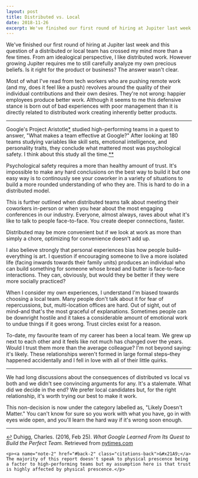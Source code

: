 ```yaml
---
layout: post
title: Distributed vs. Local
date: 2018-11-26
excerpt: We've finished our first round of hiring at Jupiter last week and this question of a distributed or local team has crossed my mind
---
```


We've finished our first round of hiring at Jupiter last week and this question of a distributed or local team has crossed my mind more than a few times. From am idealogical perspective, I like distributed work. However growing Jupiter requires me to still carefully analyze my own precious beliefs. Is it right for the product or business? The answer wasn't clear.

Most of what I've read from tech workers who are pushing remote work (and my, does it feel like a push) revolves around the quality of their individual contributions and their own desires. They're not wrong: happier employees produce better work. Although it seems to me this defensive stance is born out of bad experiences with poor management than it is directly related to distributed work creating inherently better products.

<hr class="--small" />

Google's <span class="cite">Project Aristotle<a href="#note-1" name="back-1">*</a></span> studied high-performing teams in a quest to answer, "What makes a team effective at Google?" After looking at 180 teams studying variables like skill sets, emotional intelligence, and personality traits, they conclude what mattered most was psychological safety. I think about this study all the time.<span class="cite"><a href="#note-2" name="back-2">**</a></span>

Psychological safety requires a more than healthy amount of trust. It's impossible to make any hard conclusions on the best way to build it but one easy way is to continously see your coworker in a variety of situations to build a more rounded understanding of who they are. This is hard to do in a distributed model.

This is further outlined when distributed teams talk about meeting their coworkers in-person or when you hear about the most engaging conferences in our industry. Everyone, almost always, raves about what it's like to talk to people face-to-face. You create deeper connections, faster.

Distributed may be more convenient but if we look at work as more than simply a chore, optimizing for convenience doesn't add up.

I also believe strongly that personal experiences bias how people build–everything is art. I question if encouraging someone to live a more isolated life (facing inwards towards their family units) produces an individual who can build something for someone whose bread and butter is face-to-face interactions. They can, obviously, but would they be better if they were more socially practiced?

When I consider my own experiences, I understand I'm biased towards choosing a local team. Many people don't talk about it for fear of repercussions, but, multi-location offices are hard. Out of sight, out of mind–and that's the most graceful of explanations. Sometimes people can be downright hostile and it takes a considerable amount of emotional work to undue things if it goes wrong. Trust circles exist for a reason.

To-date, my favourite team of my career has been a local team. We grew up next to each other and it feels like not much has changed over the years. Would I trust them more than the average colleague? I'm not beyond saying: it's likely. These relationships weren't formed in large formal steps–they happened accidentally and I fell in love with all of their little quirks.

<hr class="--small" />

We had long discussions about the consequences of distributed vs local vs both and we didn't see convincing arguments for any. It's a stalemate. What did we decide in the end? We prefer local candidates but, for the right relationship, it's worth trying our best to make it work.

This non-decision is now under the category labelled as, "Likely Doesn't Matter." You can't know for sure so you work with what you have, go in with eyes wide open, and you'll learn the hard way if it's wrong soon enough.

<hr class="--small" />

<div class="citations">
    <p><a name="note-1" href="#back-1" class="citations-back">&#x21A9;</a> Duhigg, Charles. (2016, Feb 25). <em>What Google Learned From Its Quest to Build the Perfect Team.</em> Retrieved from <a href="https://www.nytimes.com/2016/02/28/magazine/what-google-learned-from-its-quest-to-build-the-perfect-team.html">nytimes.com</a> </p>

    <p><a name="note-2" href="#back-2" class="citations-back">&#x21A9;</a> The majority of this report doesn't speak to physical prescence being a factor to high-performing teams but my assumption here is that trust is highly affected by physical prescence.</p>
</div>